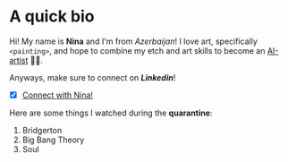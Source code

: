 # A quick bio
Hi! My name is **Nina** and I'm from _Azerbaijan_! I love art, specifically `<painting>`, and hope to combine my etch and art skills to become an [AI-artist](https://aiartists.org/) 👩‍🎨.

Anyways, make sure to connect on **_Linkedin_**!
- [x] [Connect with Nina!](linkedin.com/in/ninahamidli/)

Here are some things I watched during the **quarantine**:
1. Bridgerton
2. Big Bang Theory
3. Soul

